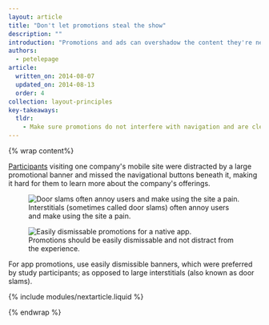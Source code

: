 ```yaml
---
layout: article
title: "Don't let promotions steal the show"
description: ""
introduction: "Promotions and ads can overshadow the content they're next to, and make it harder for users to accomplish tasks."
authors:
  - petelepage
article:
  written_on: 2014-08-07
  updated_on: 2014-08-13
  order: 4
collection: layout-principles
key-takeaways:
  tldr:
    - Make sure promotions do not interfere with navigation and are clearly distinct from calls-to-action. 
---
```


{% wrap content%}

[Participants](/web/fundamentals/principles/research-study.html)
visiting one company's mobile site were distracted by a large promotional 
banner and missed the navigational buttons beneath it, making it hard for 
them to learn more about the company's offerings. 

<div class="clear g-wide--pull-1">
  <div class="g--half">
    <figure class="fluid">
      <img src="imgs/hpnav-promo-bad.png" srcset="imgs/hpnav-promo-bad.png 1x, imgs/hpnav-promo-bad-2x.png 2x" alt="Door slams often annoy users and make using the site a pain.">
      <figcaption>Interstitials (sometimes called door slams) often annoy users and make using the site a pain.</figcaption>
    </figure>
  </div>
  <div class="g--half g--last">
    <figure class="fluid">
      <img src="imgs/hpnav-promot-good.png" srcset="imgs/hpnav-promot-good.png 1x, imgs/hpnav-promot-good-2x.png 2x" alt="Easily dismissable promotions for a native app.">
      <figcaption>Promotions should be easily dismissable and not distract from the experience.</figcaption>
      </figure>
  </div>
</div>

For app promotions, use easily dismissible banners, which were preferred by 
study participants; as opposed to large interstitials (also known as door 
slams).  

{% include modules/nextarticle.liquid %}

{% endwrap %}
